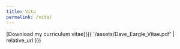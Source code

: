 ```yaml
---
title: Vita
permalink: /vita/
---
```


[Download my curriculum vitae]({{ '/assets/Dave_Eargle_Vitae.pdf' | relative_url }})
